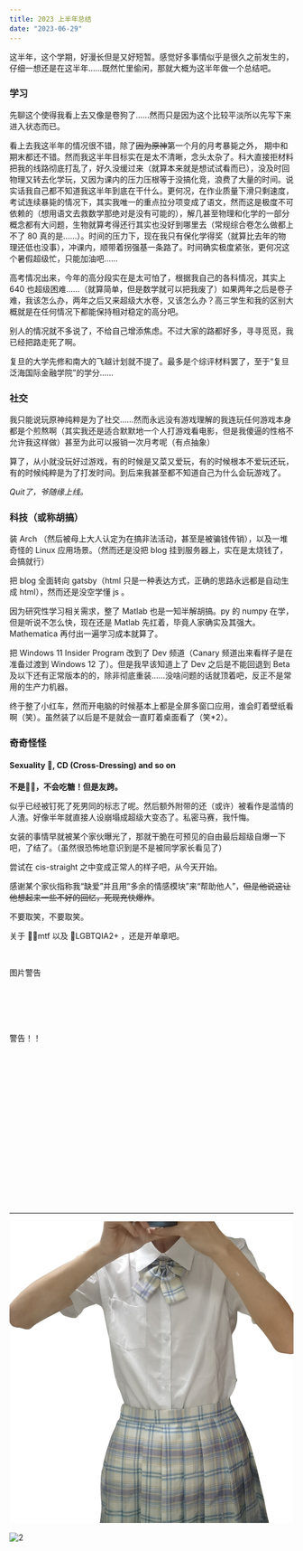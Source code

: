 ```yaml
---
title: 2023 上半年总结
date: "2023-06-29"
---
```


<!-- Google tag (gtag.js) -->
<script async src="https://www.googletagmanager.com/gtag/js?id=G-P8BK01ELC3"></script>
<script>
  window.dataLayer = window.dataLayer || [];
  function gtag(){dataLayer.push(arguments);}
  gtag('js', new Date());

  gtag('config', 'G-P8BK01ELC3');
</script>

这半年，这个学期，好漫长但是又好短暂。感觉好多事情似乎是很久之前发生的，仔细一想还是在这半年……既然忙里偷闲，那就大概为这半年做一个总结吧。

### 学习

先聊这个使得我看上去又像是卷狗了……然而只是因为这个比较平淡所以先写下来进入状态而已。

看上去我这半年的情况很不错，除了~~因为原神~~第一个月的月考暴毙之外， 期中和期末都还不错。然而我这半年目标实在是太不清晰，念头太杂了。科大直接拒材料把我的线路彻底打乱了，好久没缓过来（就算本来就是想试试看而已），没及时回物理又转去化学玩，又因为课内的压力压根等于没搞化竞，浪费了大量的时间。说实话我自己都不知道我这半年到底在干什么。更何况，在作业质量下滑只剩速度，考试连续暴毙的情况下，其实我唯一的重点拉分项变成了语文，然而这是极度不可依赖的（想用语文去救数学那绝对是没有可能的），解几甚至物理和化学的一部分概念都有大问题，生物就算考得还行其实也没好到哪里去（常规综合卷怎么做都上不了 80 真的是……）。时间的压力下，现在我只有保化学得奖（就算比去年的物理还低也没事），冲课内，顺带着拐强基一条路了。时间确实极度紧张，更何况这个暑假超级忙，只能加油吧……

高考情况出来，今年的高分段实在是太可怕了，根据我自己的各科情况，其实上 640 也超级困难……（就算简单，但是数学就可以把我废了）如果两年之后是卷子难，我该怎么办，两年之后又来超级大水卷，又该怎么办？高三学生和我的区别大概就是在任何情况下都能保持相对稳定的高分吧。

别人的情况就不多说了，不给自己增添焦虑。不过大家的路都好多，寻寻觅觅，我已经把路走死了啊。

复旦的大学先修和南大的飞越计划就不提了。最多是个综评材料罢了，至于“复旦泛海国际金融学院”的学分……

### 社交

我只能说玩原神纯粹是为了社交……然而永远没有游戏理解的我连玩任何游戏本身都是个煎熬啊（其实我还是适合默默地一个人打游戏看电影，但是我傻逼的性格不允许我这样做）甚至为此可以报销一次月考呢（有点抽象）

算了，从小就没玩好过游戏，有的时候是又菜又爱玩，有的时候根本不爱玩还玩，有的时候纯粹是为了打发时间。到后来我甚至都不知道自己为什么会玩游戏了。

*Quit了，爷随缘上线。*

### 科技（或称胡搞）

装 Arch （然后被母上大人认定为在搞非法活动，甚至是被骗钱传销），以及一堆奇怪的 Linux 应用场景。（然而还是没把 blog 挂到服务器上，实在是太烧钱了，会搞就行）

把 blog 全面转向 gatsby（html 只是一种表达方式，正确的思路永远都是自动生成 html），然而还是没空学懂 js 。

因为研究性学习相关需求，整了 Matlab 也是一知半解胡搞。py 的 numpy 在学，但是听说不怎么快，现在还是 Matlab 先扛着，毕竟人家确实及其强大。Mathematica 再付出一遍学习成本就算了。

把 Windows 11 Insider Program 改到了 Dev 频道（Canary 频道出来看样子是在准备过渡到 Windows 12 了）。但是我早该知道上了 Dev 之后是不能回退到 Beta 及以下还有正常版本的的，除非彻底重装……没啥问题的话就顶着吧，反正不是常用的生产力机器。

终于整了小红车，然而开电脑的时候基本上都是全屏多窗口应用，谁会盯着壁纸看啊（笑）。虽然装了以后是不是就会一直盯着桌面看了（笑*2）。

### 奇奇怪怪

#### Sexuality 🌈, CD (Cross-Dressing) and so on

**不是🏳️‍⚧️，不会吃糖！但是友跨。**

似乎已经被钉死了死男同的标志了呢。然后额外附带的还（或许）被看作是滥情的人渣。好像半年就直接人设崩塌成超级大变态了。私密马赛，我忏悔。

女装的事情早就被某个家伙曝光了，那就干脆在可预见的自由最后超级自爆一下吧，了结了。（虽然很恐怖地意识到是不是被同学家长看见了）

尝试在 cis-straight 之中变成正常人的样子吧，从今天开始。

感谢某个家伙指称我“缺爱”并且用“多余的情感模块”来“帮助他人”，~~但是他说这让他想起来一些不好的回忆，死现充快爆炸~~。

不要取笑，不要取笑。

关于 🏳️‍⚧️mtf 以及 🌈LGBTQIA2+ ，还是开单章吧。

<br />

图片警告

<br />

<br />

<br />

<br />

警告！！

<br />

<br />

<br />

<br />

<br />

<br />

<br />

<br />

<br />

<br />

<br />

<br />

<br />

<br />

<br />

<br />

***

![1](./body.png)

![2](./legs.png)